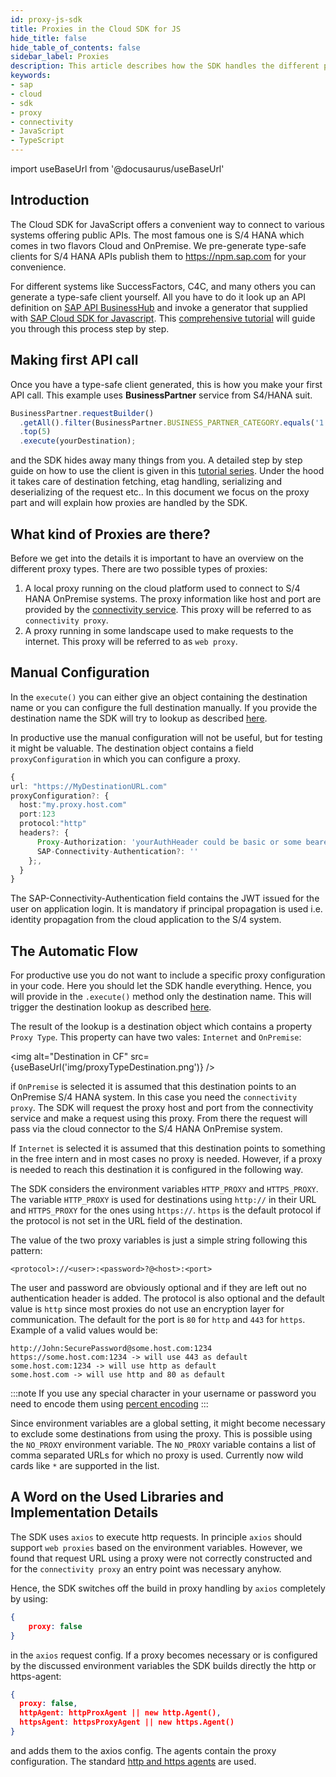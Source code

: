 ```yaml
---
id: proxy-js-sdk
title: Proxies in the Cloud SDK for JS
hide_title: false
hide_table_of_contents: false
sidebar_label: Proxies
description: This article describes how the SDK handles the different proxy options and how they are configured.
keywords:
- sap
- cloud
- sdk
- proxy
- connectivity
- JavaScript 
- TypeScript
---
```


import useBaseUrl from '@docusaurus/useBaseUrl'

## Introduction ##

The Cloud SDK for JavaScript offers a convenient way to connect to various systems offering public APIs. The most famous one is S/4 HANA which comes in two flavors Cloud and OnPremise. We pre-generate type-safe clients for S/4 HANA APIs publish them to https://npm.sap.com for your convenience.

For different systems like SuccessFactors, C4C, and many others you can generate a type-safe client yourself. All you have to do it look up an API definition on [SAP API BusinessHub](https://api.sap.com/) and invoke a generator that supplied with [SAP Cloud SDK for Javascript](https://github.com/SAP/cloud-sdk). This [comprehensive tutorial](https://developers.sap.com/tutorials/cloudsdk-js-generator.html) will guide you through this process step by step.

## Making first API call ##

Once you have a type-safe client generated, this is how you make your first API call. This example uses **BusinessPartner** service from S4/HANA suit.

```js
BusinessPartner.requestBuilder()
  .getAll().filter(BusinessPartner.BUSINESS_PARTNER_CATEGORY.equals('1'))
  .top(5)
  .execute(yourDestination);
```

and the SDK hides away many things from you. 
A detailed step by step guide on how to use the client is given in this [tutorial series](https://developers.sap.com/group.s4sdk-js-cloud-foundry.html).
Under the hood it takes care of destination fetching, etag handling, serializing and deserializing of the request etc.. 
In this document we focus on the proxy part and will explain how proxies are handled by the SDK.

## What kind of Proxies are there? ##

Before we get into the details it is important to have an overview on the different proxy types.
There are two possible types of proxies:
1. A local proxy running on the cloud platform used to connect to S/4 HANA OnPremise systems.
The proxy information like host and port are provided by the [connectivity service](https://help.sap.com/viewer/cca91383641e40ffbe03bdc78f00f681/Cloud/en-US/daca64dacc6148fcb5c70ed86082ef91.html#loiodaca64dacc6148fcb5c70ed86082ef91__services).
This proxy will be referred to as `connectivity proxy`. 
2. A proxy running in some landscape used to make requests to the internet. 
This proxy will be referred to as `web proxy`. 

## Manual Configuration ##

In the `execute()` you can either give an object containing the destination name or you can configure the full destination manually.
If you provide the destination name the SDK will try to lookup as described [here](destination.md).

In productive use the manual configuration will not be useful, but for testing it might be valuable. 
The destination object contains a field `proxyConfiguration` in which you can configure a proxy.
```TypeScript
{
url: "https://MyDestinationURL.com"
proxyConfiguration?: {
  host:"my.proxy.host.com"
  port:123
  protocol:"http"
  headers?: {
      Proxy-Authorization: 'yourAuthHeader could be basic or some bearer token'
      SAP-Connectivity-Authentication?: ''
    };,
  }
}
```
The SAP-Connectivity-Authentication field contains the JWT issued for the user on application login.
It is mandatory if principal propagation is used i.e. identity propagation from the cloud application to the S/4 system.

## The Automatic Flow ##

For productive use you do not want to include a specific proxy configuration in your code.
Here you should let the SDK handle everything.
Hence, you will provide in the `.execute()` method only the destination name. 
This will trigger the destination lookup as described [here](destination.md).

The result of the lookup is a destination object which contains a property `Proxy Type`.
This property can have two vales: `Internet` and `OnPremise`:

<img alt="Destination in CF" src={useBaseUrl('img/proxyTypeDestination.png')} />

if `OnPremise` is selected it is assumed that this destination points to an OnPremise S/4 HANA system.
In this case you need the `connectivity proxy`. 
The SDK will request the proxy host and port from the connectivity service and make a request using this proxy.
From there the request will pass via the cloud connector to the S/4 HANA OnPremise system.

If `Internet` is selected it is assumed that this destination points to something in the free intern and in most cases no proxy is needed.
However, if a proxy is needed to reach this destination it is configured in the following way.

The SDK considers the environment variables `HTTP_PROXY` and `HTTPS_PROXY`. 
The variable `HTTP_PROXY` is used for destinations using `http://` in their URL and `HTTPS_PROXY` for the ones using `https://`.
`https` is the default protocol if the protocol is not set in the URL field of the destination.

The value of the two proxy variables is just a simple string following this pattern:
```
<protocol>://<user>:<password>?@<host>:<port>
``` 
The user and password are obviously optional and if they are left out no authentication header is added.
The protocol is also optional and the default value is `http` since most proxies do not use an encryption layer for communication.
The default for the port is `80` for `http` and `443` for `https`. Example of a valid values would be:
```shell script
http://John:SecurePassword@some.host.com:1234
https://some.host.com:1234 -> will use 443 as default
some.host.com:1234 -> will use http as default
some.host.com -> will use http and 80 as default
```

:::note
If you use any special character in your username or password you need to encode them using [percent encoding](https://en.wikipedia.org/wiki/Percent-encoding)
:::

Since environment variables are a global setting, it might become necessary to exclude some destinations from using the proxy.
This is possible using the `NO_PROXY` environment variable.
The `NO_PROXY` variable contains a list of comma separated URLs for which no proxy is used.
Currently now wild cards like `*` are supported in the list. 

## A Word on the Used Libraries and Implementation Details ##

The SDK uses `axios` to execute http requests. 
In principle `axios` should support  `web proxies` based on the environment variables. 
However, we found that request URL using a proxy were not correctly constructed and for the `connectivity proxy` an entry point was necessary anyhow.

Hence, the SDK switches off the build in proxy handling by `axios` completely by using:
```json
{
    proxy: false
}
```
in the `axios` request config.
If a proxy becomes necessary or is configured by the discussed environment variables the SDK builds directly the http or https-agent:
```json
{
  proxy: false,
  httpAgent: httpProxAgent || new http.Agent(),
  httpsAgent: httpsProxyAgent || new https.Agent()
}
``` 
and adds them to the axios config. The agents contain the proxy configuration.
The standard [http and https agents](https://www.npmjs.com/package/http-proxy-agent) are used.
 



